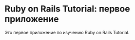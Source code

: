 # Ruby on Rails Tutorial: первое приложение

Это первое приложение по изучению Ruby on Rails Tutorial.